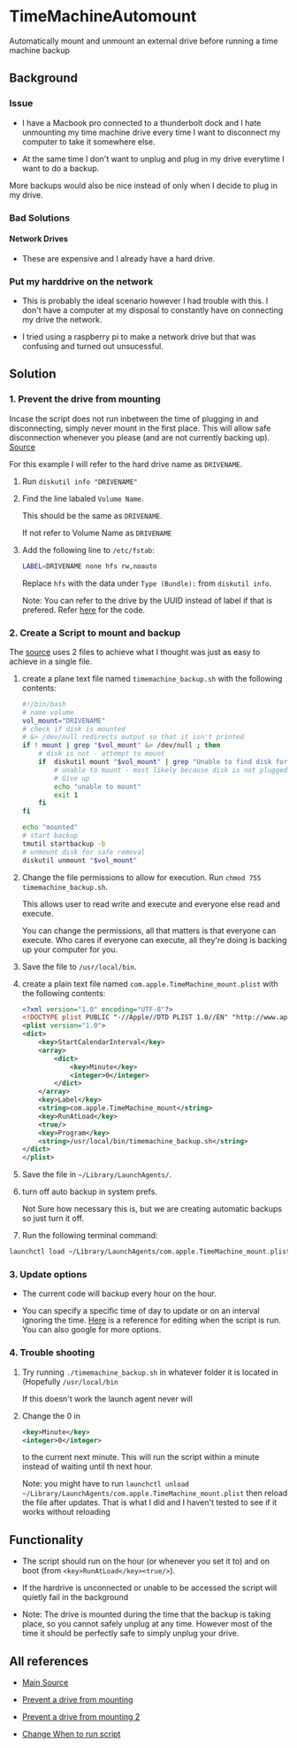 # TimeMachineAutomount
Automatically mount and unmount an external drive before running a time machine backup

## Background ##

### Issue ###

* I have a Macbook pro connected to a thunderbolt dock and I hate unmounting my time machine drive every time I want to disconnect my computer to take it somewhere else.

* At the same time I don't want to unplug and plug in my drive everytime I want to do a backup.

More backups would also be nice instead of only when I decide to plug in my drive.

### Bad Solutions ###

#### Network Drives ####

* These are expensive and I already have a hard drive.

### Put my harddrive on the network ###

* This is probably the ideal scenario however I had trouble with this.   I don't have a computer at my disposal to constantly have on connecting my drive the network.

* I tried using a raspberry pi to make a network drive but that was confusing and turned out unsucessful.

## Solution ##

### 1. Prevent the drive from mounting ###

Incase the script does not run inbetween the time of plugging in and disconnecting, simply never mount in the first place.  This will allow safe disconnection whenever you please (and are not currently backing up). [Source](https://apple.stackexchange.com/a/310578/228373)

For this example I will refer to the hard drive name as `DRIVENAME`.

1. Run `diskutil info "DRIVENAME"`

2. Find the line labaled `Volume Name`.
    
    This should be the same as `DRIVENAME`.  

    If not refer to Volume Name as `DRIVENAME`

3. Add the following line to `/etc/fstab`:

    ```bash
    LABEL=DRIVENAME none hfs rw,noauto
    ```

    Replace `hfs`  with the data under `Type (Bundle):` from `diskutil info`.

    Note: You can refer to the drive by the UUID instead of label if that is prefered.  Refer [here](https://apple.stackexchange.com/a/310578/228373) for the code.

### 2. Create a Script to mount and backup ###

The [source](https://somethinginteractive.com/blog/2013/07/24/time-machine-auto-mountunmount-drive-os-x/) uses 2 files to achieve what I thought was just as easy to achieve in a single file.  

1. create a plane text file named `timemachine_backup.sh` with the following contents:

    ```bash
    #!/bin/bash
    # name volume
    vol_mount="DRIVENAME"
	# check if disk is mounted
	# &> /dev/null redirects output so that it isn't printed
    if ! mount | grep "$vol_mount" &> /dev/null ; then
		# disk is not - attempt to mount
        if  diskutil mount "$vol_mount" | grep "Unable to find disk for" &> /dev/null ; then
			# unable to mount - most likely because disk is not plugged in
			# Give up
            echo "unable to mount"
            exit 1
        fi
    fi

    echo "mounted"
	# start backup
    tmutil startbackup -b
	# unmount disk for safe removal
    diskutil unmount "$vol_mount"
    ```

2. Change the file permissions to allow for execution.  Run `chmod 755 timemachine_backup.sh`.

    This allows user to read write and execute and everyone else read and execute.  

    You can change the permissions, all that matters is that everyone can execute.  Who cares if everyone can execute, all they're doing is backing up your computer for you.

3. Save the file to `/usr/local/bin`.

4. create a plain text file named `com.apple.TimeMachine_mount.plist` with the following contents:

    ```XML
    <?xml version="1.0" encoding="UTF-8"?>
    <!DOCTYPE plist PUBLIC "-//Apple//DTD PLIST 1.0//EN" "http://www.apple.com/DTDs/PropertyList-1.0.dtd">
    <plist version="1.0">
    <dict>
        <key>StartCalendarInterval</key>
        <array>
            <dict>
                <key>Minute</key>
                <integer>0</integer>
            </dict>
        </array>
        <key>Label</key>
        <string>com.apple.TimeMachine_mount</string>
        <key>RunAtLoad</key>
        <true/>
        <key>Program</key>
        <string>/usr/local/bin/timemachine_backup.sh</string>
    </dict>
    </plist>
    ```

5. Save the file in `~/Library/LaunchAgents/`.

6. turn off auto backup in system prefs.

    Not Sure how necessary this is, but we are creating automatic backups so just turn it off.

7. Run the following terminal command:

```bash
launchctl load ~/Library/LaunchAgents/com.apple.TimeMachine_mount.plist
```

### 3. Update options ###

* The current code will backup every hour on the hour.   

* You can specify a specific time of day to update or on an interval ignoring the time.  [Here](https://killtheyak.com/schedule-jobs-launchd/) is a reference for editing when the script is run.  You can also google for more options.

### 4. Trouble shooting ###

1. Try running `./timemachine_backup.sh` in whatever folder it is located in (Hopefully `/usr/local/bin` 

    If this doesn't work the launch agent never will 

2. Change the 0 in

    ```XML
    <key>Minute</key>
    <integer>0</integer>
    ```

    to the current next minute.  This will run the script within a minute instead of waiting until th next hour.
  
    Note: you might have to run `launchctl unload ~/Library/LaunchAgents/com.apple.TimeMachine_mount.plist` then reload the file after updates.  That is what I did and I haven't tested to see if it works without reloading

## Functionality ##

* The script should run on the hour (or whenever you set it to) and on boot (from `<key>RunAtLoad</key><true/>`).

* If the hardrive is unconnected or unable to be accessed the script will quietly fail in the background

* Note: The drive is mounted during the time that the backup is taking place, so you cannot safely unplug at any time.  However most of the time it should be perfectly safe to simply unplug your drive.

## All references ##

* [Main Source](https://somethinginteractive.com/blog/2013/07/24/time-machine-auto-mountunmount-drive-os-x/)

* [Prevent a drive from mounting](https://apple.stackexchange.com/a/310578/228373)

* [Prevent a drive from mounting 2](https://discussions.apple.com/docs/DOC-7942)

* [Change When to run script](https://killtheyak.com/schedule-jobs-launchd/)
